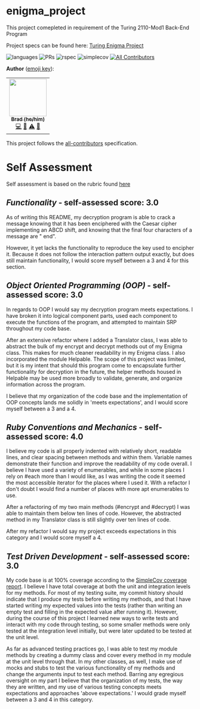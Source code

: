 # enigma_project
This project comepleted in requirement of the Turing 2110-Mod1 Back-End Program

Project specs can be found here: [Turing Enigma Project](https://backend.turing.edu/module1/projects/enigma/index)

![languages](https://img.shields.io/github/languages/top/jbreit88/enigma_project?color=red)
![PRs](https://img.shields.io/github/issues-pr-closed/jbreit88/enigma_project)
![rspec](https://img.shields.io/gem/v/rspec?color=blue&label=rspec)
![simplecov](https://img.shields.io/gem/v/simplecov?color=blue&label=simplecov) <!-- ALL-CONTRIBUTORS-BADGE:START - Do not remove or modify this section -->
[![All Contributors](https://img.shields.io/badge/contributors-1-orange.svg?style=flat)](#contributors-)
<!-- ALL-CONTRIBUTORS-BADGE:END -->

**Author** ([emoji key](https://allcontributors.org/docs/en/emoji-key)):

<!-- ALL-CONTRIBUTORS-LIST:START - Do not remove or modify this section -->
<!-- prettier-ignore-start -->
<!-- markdownlint-disable -->
<table>
  <tr>
    <td align="center"><a href="https://github.com/jbreit88"><img src="https://avatars.githubusercontent.com/u/88853324?v=4?s=100" width="100px;" alt=""/><br /><sub><b>Brad (he/him)</b></sub></a><br /><a href="https://github.com/jbreit88/enigma_project/commits?author=jbreit88" title="Code">💻</a> <a href="#ideas-jbreit88" title="Ideas, Planning, & Feedback">🤔</a> <a href="https://github.com/jbreit88/enigma_project/commits?author=jbreit88" title="Tests">⚠️</a> <a href="https://github.com/jbreit88/enigma_project/pulls?q=is%3Apr+reviewed-by%3Ajbreit88" title="Reviewed Pull Requests">👀</a></td>
  </tr>
</table>

<!-- markdownlint-restore -->
<!-- prettier-ignore-end -->

<!-- ALL-CONTRIBUTORS-LIST:END -->

This project follows the [all-contributors](https://github.com/all-contributors/all-contributors) specification.

# Self Assessment
Self assessment is based on the rubric found [here](https://backend.turing.edu/module1/projects/enigma/rubric)

## *Functionality* - self-assessed score: **3.0**
As of writing this README, my decryption program is able to crack a message knowing that it has been enciphered with the Caesar cipher implementing an ABCD shift, and knowing that the final four characters of a message are " end". 

However, it yet lacks the functionality to reproduce the key used to encipher it. Because it does not follow the interaction pattern output exactly, but does still maintain functionality, I would score myself between a 3 and 4 for this section.

## *Object Oriented Programming (OOP)* - self-assessed score: **3.0**
In regards to OOP I would say my decryption program meets expectations. I have broken it into logical component parts, used each component to execute the functions of the program, and attempted to maintain SRP throughout my code base.

After an extensive refactor where I added a Translator class, I was able to abstract the bulk of my encrypt and decrypt methods out of my Enigma class. This makes for much cleaner readability in my Enigma class. I also incorporated the module Helpable. The scope of this project was limited, but it is my intent that should this program come to encapsulate further functionality for decryption in the future, the helper methods housed in Helpable may be used more broadly to validate, generate, and organize information across the program.

I believe that my organization of the code base and the implementation of OOP concepts lands me solidly in 'meets expectations', and I would score myself between a 3 and a 4.

## *Ruby Conventions and Mechanics* - self-assessed score: **4.0**
I believe my code is all properly indented with relatively short, readable lines, and clear spacing between methods and within them. Variable names demonstrate their function and improve the readability of my code overall. I believe I have used a variety of enumerables, and while in some places I rely on #each more than I would like, as I was writing the code it seemed the most accessible iterator for the places where I used it. With a refactor I don't doubt I would find a number of places with more apt enumerables to use.

After a refactoring of my two main methods (#encrypt and #decrypt) I was able to maintain them below ten lines of code. However, the abstracted method in my Translator class is still slightly over ten lines of code. 

After my refactor I would say my project exceeds expectations in this category and I would score myself a 4.

## *Test Driven Development* - self-assessed score: **3.0**
My code base is at 100% coverage according to the [SimpleCov coverage report](https://user-images.githubusercontent.com/88853324/141877297-e9085c0e-30c9-420c-b173-76c85013500f.png). I believe I have total coverage at both the unit and integration levels for my methods. For most of my testing suite, my commit history should indicate that I produce my tests before writing my methods, and that I have started writing my expected values into the tests (rather than writing an empty test and filling in the expected value after running it). However, during the course of this project I learned new ways to write tests and interact with my code through testing, so some smaller methods were only tested at the integration level initially, but were later updated to be tested at the unit level. 

As far as advanced testing practices go, I was able to test my module methods by creating a dummy class and cover every method in my module at the unit level through that. In my other classes, as well, I make use of mocks and stubs to test the various functionality of my methods and change the arguments input to test each method. Barring any egregious oversight on my part I believe that the organization of my tests, the way they are written, and my use of various testing concepts meets expectations and approaches 'above expectations.' I would grade myself between a 3 and 4 in this category.
